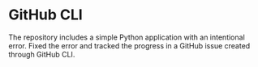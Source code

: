 # GitHub CLI

The repository includes a simple Python application with an intentional error. Fixed the error and tracked the progress in a GitHub issue created through GitHub CLI.
